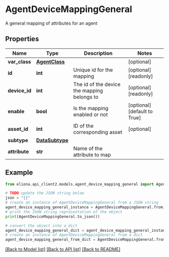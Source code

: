 # AgentDeviceMappingGeneral

A general mapping of attributes for an agent

## Properties

Name | Type | Description | Notes
------------ | ------------- | ------------- | -------------
**var_class** | [**AgentClass**](AgentClass.md) |  | [optional] 
**id** | **int** | Unique id for the mapping | [optional] [readonly] 
**device_id** | **int** | The id of the device the mapping belongs to | [optional] [readonly] 
**enable** | **bool** | Is the mapping enabled or not | [optional] [default to True]
**asset_id** | **int** | ID of the corresponding asset | [optional] 
**subtype** | [**DataSubtype**](DataSubtype.md) |  | 
**attribute** | **str** | Name of the attribute to map | 

## Example

```python
from eliona.api_client2.models.agent_device_mapping_general import AgentDeviceMappingGeneral

# TODO update the JSON string below
json = "{}"
# create an instance of AgentDeviceMappingGeneral from a JSON string
agent_device_mapping_general_instance = AgentDeviceMappingGeneral.from_json(json)
# print the JSON string representation of the object
print(AgentDeviceMappingGeneral.to_json())

# convert the object into a dict
agent_device_mapping_general_dict = agent_device_mapping_general_instance.to_dict()
# create an instance of AgentDeviceMappingGeneral from a dict
agent_device_mapping_general_from_dict = AgentDeviceMappingGeneral.from_dict(agent_device_mapping_general_dict)
```
[[Back to Model list]](../README.md#documentation-for-models) [[Back to API list]](../README.md#documentation-for-api-endpoints) [[Back to README]](../README.md)


